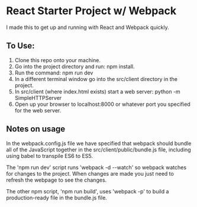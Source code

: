 <h1> React Starter Project w/ Webpack </h1>
<p>I made this to get up and running with React and Webpack quickly.</p>

<h2> To Use: </h2>
<ol>
  <li>Clone this repo onto your machine.</li>
  <li>Go into the project directory and run:  npm install.</li>
  <li>Run the command:  npm run dev</li>
  <li>In a different terminal window go into the src/client directory in the project.</li>
  <li>In src/client (where index.html exists) start a web server:  python -m SimpleHTTPServer</li>
  <li>Open up your browser to localhost:8000 or whatever port you specified for the web server.</li>
</ol>

<h2> Notes on usage </h2>
<p>
  In the webpack.config.js file we have specified that webpack should bundle all of the JavaScript together in the src/client/public/bundle.js file, including using babel to transpile ES6 to ES5.
</p>
<p>
  The 'npm run dev' script runs 'webpack -d --watch' so webpack watches for changes to the project. When changes are made you just need to refresh the webpage to see the changes.
</p>
<p>
  The other npm script, 'npm run build', uses 'webpack -p' to build a production-ready file in the bundle.js file.
</p>
